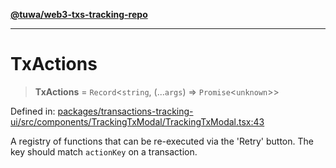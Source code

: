 [**@tuwa/web3-txs-tracking-repo**](../../../README.md)

***

# TxActions

> **TxActions** = `Record`\<`string`, (...`args`) => `Promise`\<`unknown`\>\>

Defined in: [packages/transactions-tracking-ui/src/components/TrackingTxModal/TrackingTxModal.tsx:43](https://github.com/TuwaIO/web3-transactions-tracking/blob/c12e1012b38a49f4546c719dd8dfd1a6bb4dbd9d/packages/transactions-tracking-ui/src/components/TrackingTxModal/TrackingTxModal.tsx#L43)

A registry of functions that can be re-executed via the 'Retry' button. The key should match `actionKey` on a transaction.
